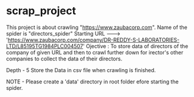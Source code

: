 # scrap_project

This project is about crawling "https://www.zaubacorp.com". 
Name of the spider is "directors_spider"
Starting URL ---> 'https://www.zaubacorp.com/company/DR-REDDY-S-LABORATORIES-LTD/L85195TG1984PLC004507'
Ojective : To store data of directors of the company of given URL and then to crawl further down for irector's other companies 
           to collect the data of their directors.
           
Depth - 5
Store the Data in csv file when crawling is finished.

NOTE - Please create a 'data' directory in root folder efore starting the spider.
